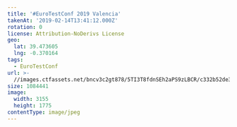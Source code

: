```yaml
---
title: '#EuroTestConf 2019 Valencia'
takenAt: '2019-02-14T13:41:12.000Z'
rotation: 0
license: Attribution-NoDerivs License
geo:
  lat: 39.473605
  lng: -0.370164
tags:
  - EuroTestConf
url: >-
  //images.ctfassets.net/bncv3c2gt878/5TI3T8fdnSEh2aPS9zLBCR/c332b52de3ad704549f704c7b64c8f50/eurotestconf-2019-valencia_40230831903_o
size: 1084441
image:
  width: 3155
  height: 1775
contentType: image/jpeg
---
```


